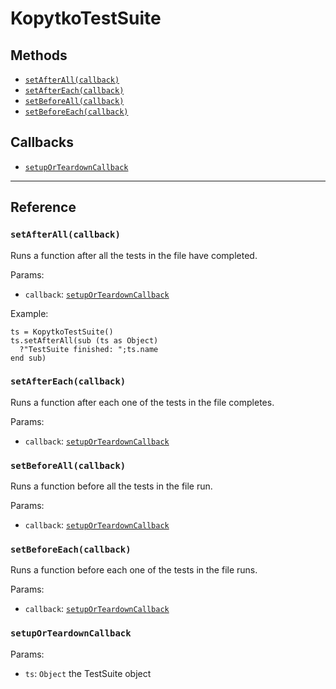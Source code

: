# KopytkoTestSuite

## Methods
- [`setAfterAll(callback)`](#setafterallcallback)
- [`setAfterEach(callback)`](#setaftereachcallback)
- [`setBeforeAll(callback)`](#setbeforeallcallback)
- [`setBeforeEach(callback)`](#setbeforeeachcallback)

## Callbacks
- [`setupOrTeardownCallback`](#setuporteardowncallback)

---

## Reference

### `setAfterAll(callback)`
Runs a function after all the tests in the file have completed.

Params:
- `callback`: [`setupOrTeardownCallback`](#setuporteardowncallback)

Example:
```brightscript
ts = KopytkoTestSuite()
ts.setAfterAll(sub (ts as Object)
  ?"TestSuite finished: ";ts.name
end sub)
```

### `setAfterEach(callback)`
Runs a function after each one of the tests in the file completes.

Params:
- `callback`: [`setupOrTeardownCallback`](#setuporteardowncallback)

### `setBeforeAll(callback)`
Runs a function before all the tests in the file run.

Params:
- `callback`: [`setupOrTeardownCallback`](#setuporteardowncallback)

### `setBeforeEach(callback)`
Runs a function before each one of the tests in the file runs.

Params:
- `callback`: [`setupOrTeardownCallback`](#setuporteardowncallback)

### `setupOrTeardownCallback`
Params:
- `ts`: `Object` the TestSuite object
